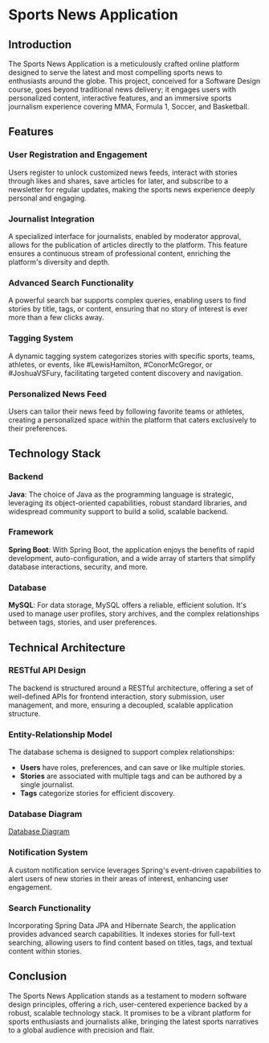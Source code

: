# Sports News Application

## Introduction
The Sports News Application is a meticulously crafted online platform designed to serve the latest and most compelling sports news to enthusiasts around the globe. This project, conceived for a Software Design course, goes beyond traditional news delivery; it engages users with personalized content, interactive features, and an immersive sports journalism experience covering MMA, Formula 1, Soccer, and Basketball.

## Features

### User Registration and Engagement
Users register to unlock customized news feeds, interact with stories through likes and shares, save articles for later, and subscribe to a newsletter for regular updates, making the sports news experience deeply personal and engaging.

### Journalist Integration
A specialized interface for journalists, enabled by moderator approval, allows for the publication of articles directly to the platform. This feature ensures a continuous stream of professional content, enriching the platform's diversity and depth.

### Advanced Search Functionality
A powerful search bar supports complex queries, enabling users to find stories by title, tags, or content, ensuring that no story of interest is ever more than a few clicks away.

### Tagging System
A dynamic tagging system categorizes stories with specific sports, teams, athletes, or events, like #LewisHamilton, #ConorMcGregor, or #JoshuaVSFury, facilitating targeted content discovery and navigation.

### Personalized News Feed
Users can tailor their news feed by following favorite teams or athletes, creating a personalized space within the platform that caters exclusively to their preferences.

## Technology Stack

### Backend
**Java**: The choice of Java as the programming language is strategic, leveraging its object-oriented capabilities, robust standard libraries, and widespread community support to build a solid, scalable backend.

### Framework
**Spring Boot**: With Spring Boot, the application enjoys the benefits of rapid development, auto-configuration, and a wide array of starters that simplify database interactions, security, and more.

### Database
**MySQL**: For data storage, MySQL offers a reliable, efficient solution. It's used to manage user profiles, story archives, and the complex relationships between tags, stories, and user preferences.

## Technical Architecture


### RESTful API Design
The backend is structured around a RESTful architecture, offering a set of well-defined APIs for frontend interaction, story submission, user management, and more, ensuring a decoupled, scalable application structure.

### Entity-Relationship Model
The database schema is designed to support complex relationships:
- **Users** have roles, preferences, and can save or like multiple stories.
- **Stories** are associated with multiple tags and can be authored by a single journalist.
- **Tags** categorize stories for efficient discovery.

### Database Diagram 
[Database Diagram]("database_Diagram_2.png")

### Notification System
A custom notification service leverages Spring's event-driven capabilities to alert users of new stories in their areas of interest, enhancing user engagement.

### Search Functionality
Incorporating Spring Data JPA and Hibernate Search, the application provides advanced search capabilities. It indexes stories for full-text searching, allowing users to find content based on titles, tags, and textual content within stories.

## Conclusion
The Sports News Application stands as a testament to modern software design principles, offering a rich, user-centered experience backed by a robust, scalable technology stack. It promises to be a vibrant platform for sports enthusiasts and journalists alike, bringing the latest sports narratives to a global audience with precision and flair.
